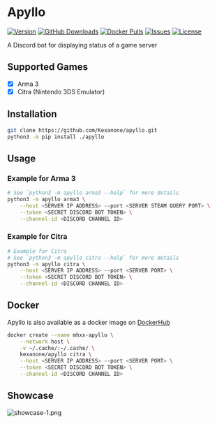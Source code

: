 # Apyllo
[![Version](https://img.shields.io/github/release/Kexanone/apyllo.svg?label=Version&colorB=007EC6&style=flat-square)](https://github.com/Kexanone/apyllo/releases/latest)
[![GitHub Downloads](https://img.shields.io/github/downloads/Kexanone/apyllo/total.svg?label=GitHub%20Dowloads&style=flat-square)](https://github.com/Kexanone/apyllo/releases)
[![Docker Pulls](https://img.shields.io/docker/pulls/kexanone/apyllo.svg?label=Docker%20Pulls&style=flat-square)](https://github.com/Kexanone/apyllo/releases)
[![Issues](https://img.shields.io/github/issues-raw/Kexanone/apyllo.svg?label=Issues&style=flat-square)](https://github.com/Kexanone/apyllo/issues)
[![License](https://img.shields.io/badge/License-GPLv3-orange.svg?style=flat-square)](https://github.com/Kexanone/apyllo/blob/master/LICENSE)

A Discord bot for displaying status of a game server

## Supported Games
- [x] Arma 3
- [x] Citra (Nintendo 3DS Emulator)

## Installation
```sh
git clone https://github.com/Kexanone/apyllo.git
python3 -m pip install ./apyllo
```

## Usage
### Example for Arma 3
```sh
# See `python3 -m apyllo arma3 --help` for more details
python3 -m apyllo arma3 \
    --host <SERVER IP ADDRESS> --port <SERVER STEAM QUERY PORT> \
    --token <SECRET DISCORD BOT TOKEN> \
    --channel-id <DISCORD CHANNEL ID>
```
### Example for Citra
```sh
# Example for Citra
# See `python3 -m apyllo citra --help` for more details
python3 -m apyllo citra \
    --host <SERVER IP ADDRESS> --port <SERVER PORT> \
    --token <SECRET DISCORD BOT TOKEN> \
    --channel-id <DISCORD CHANNEL ID>
```

## Docker
Apyllo is also available as a docker image on [DockerHub](https://hub.docker.com/repository/docker/kexanone/apyllo)
```sh
docker create --name mhxx-apyllo \
    --network host \
    -v ~/.cache/:~/.cache/ \
    kexanone/apyllo citra \
    --host <SERVER IP ADDRESS> --port <SERVER PORT> \
    --token <SECRET DISCORD BOT TOKEN> \
    --channel-id <DISCORD CHANNEL ID>
```

## Showcase
![showcase-1.png](https://github.com/Kexanone/apyllo/blob/main/docs/assets/img/showcase-1.png?raw=true)

